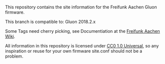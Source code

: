 This repository contains the site information for the Freifunk Aachen Gluon
firmware.

This branch is compatible to: Gluon 2018.2.x

Some Tags need cherry picking, see Documentiation at the [Freifunk Aachen Wiki][wiki].

All information in this repository is licensed under [CC0 1.0 Universal][CC0],
so any inspiration or reuse for your own firmware site.conf should not be
a problem.


[wiki]: https://wiki.freifunk.net/Freifunk_Aachen/Firmware#Dokumentation
[CC0]: https://creativecommons.org/publicdomain/zero/1.0/deed.en

